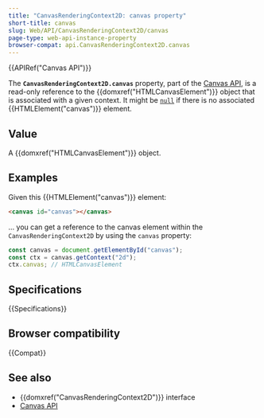 ```yaml
---
title: "CanvasRenderingContext2D: canvas property"
short-title: canvas
slug: Web/API/CanvasRenderingContext2D/canvas
page-type: web-api-instance-property
browser-compat: api.CanvasRenderingContext2D.canvas
---
```


{{APIRef("Canvas API")}}

The **`CanvasRenderingContext2D.canvas`** property, part of the
[Canvas API](/en-US/docs/Web/API/Canvas_API), is a read-only reference to the
{{domxref("HTMLCanvasElement")}} object that is associated with a given context. It
might be [`null`](/en-US/docs/Web/JavaScript/Reference/Operators/null) if there is no associated {{HTMLElement("canvas")}} element.

## Value

A {{domxref("HTMLCanvasElement")}} object.

## Examples

Given this {{HTMLElement("canvas")}} element:

```html
<canvas id="canvas"></canvas>
```

… you can get a reference to the canvas element within the
`CanvasRenderingContext2D` by using the `canvas` property:

```js
const canvas = document.getElementById("canvas");
const ctx = canvas.getContext("2d");
ctx.canvas; // HTMLCanvasElement
```

## Specifications

{{Specifications}}

## Browser compatibility

{{Compat}}

## See also

- {{domxref("CanvasRenderingContext2D")}} interface
- [Canvas API](/en-US/docs/Web/API/Canvas_API)
